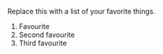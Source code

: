 Replace this with a list of your favorite things.
1. Favourite
2. Second favourite
3. Third favourite
